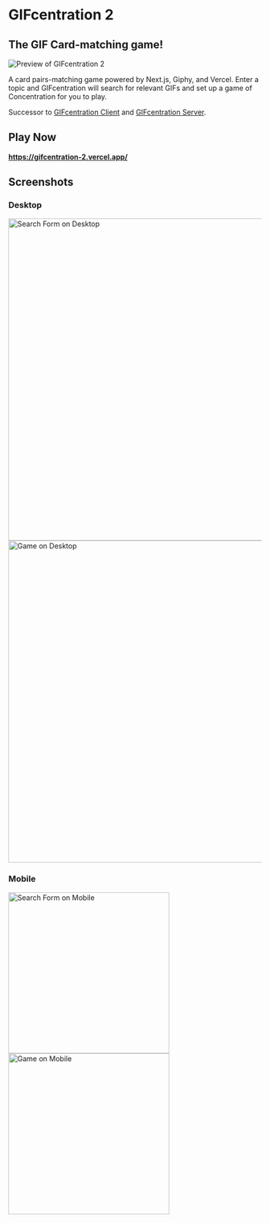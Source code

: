 # GIFcentration 2
## The GIF Card-matching game!

![Preview of GIFcentration 2](https://github.com/mstop4/gifcentration-2/blob/docs/docs/preview.gif?raw=true)

A card pairs-matching game powered by Next.js, Giphy, and Vercel. Enter a topic and GIFcentration will search for relevant GIFs and set up a game of Concentration for you to play.

Successor to [GIFcentration Client](https://github.com/mstop4/gifcentration-client) and [GIFcentration Server](https://github.com/mstop4/gifcentration-server).

## Play Now

**https://gifcentration-2.vercel.app/**

## Screenshots

### Desktop

<img src="https://github.com/mstop4/gifcentration-2/blob/main/docs/desktop-search.png?raw=true" alt="Search Form on Desktop" width="640">

<img src="https://github.com/mstop4/gifcentration-2/blob/main/docs/desktop-game.png?raw=true" alt="Game on Desktop" width="640">

### Mobile

<img src="https://github.com/mstop4/gifcentration-2/blob/main/docs/mobile-search.PNG?raw=true" alt="Search Form on Mobile" width="320">

<img src="https://github.com/mstop4/gifcentration-2/blob/main/docs/mobile-game.PNG?raw=true" alt="Game on Mobile" width="320">
